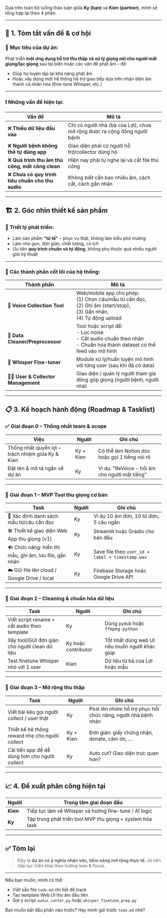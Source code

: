 Dựa trên toàn bộ luồng thảo luận giữa **Ky (bạn)** và **Kien (partner)**, mình sẽ tổng hợp lại theo 4 phần:

---

## 🧠 1. **Tóm tắt vấn đề & cơ hội**

### 🎯 **Mục tiêu của dự án:**

Phát triển **một ứng dụng hỗ trợ thu thập và xử lý giọng nói cho người mất giọng/lạc giọng** sau tai biến hoặc các vấn đề phát âm – để:

* Giúp họ luyện tập lại khả năng phát âm
* Hoặc xây dựng một hệ thống hỗ trợ giao tiếp dựa trên nhận diện âm thanh cá nhân hóa (fine-tune Whisper, etc.)

---

### ❗ **Những vấn đề hiện tại:**

| Vấn đề                                           | Mô tả                                                                    |
| ------------------------------------------------ | ------------------------------------------------------------------------ |
| ❌ **Thiếu dữ liệu đầu vào**                      | Chỉ có người nhà (bà của Lợi), chưa mở rộng được ra cộng đồng người bệnh |
| ❌ **Người bệnh không thể tự dùng app**           | Giao diện phải có người hỗ trợ/collector dùng hộ                         |
| ❌ **Quá trình thu âm thủ công, mất công clean**  | Hiện nay phải tự nghe lại và cắt file thủ công                           |
| ❌ **Chưa có quy trình tiêu chuẩn cho thu audio** | Không biết cần bao nhiêu âm, cách cắt, cách gắn nhãn                     |

---

## 🏗️ 2. **Góc nhìn thiết kế sản phẩm**

### 📌 Triết lý phát triển:

* Làm sản phẩm **"tử tế"** – phục vụ thật, không làm kiểu phô trương
* Làm nhỏ gọn, đơn giản, chất lượng, có ích
* Ưu tiên **quy trình chuẩn và tự động**, không phụ thuộc quá nhiều người giỏi kỹ thuật

---

### 🧩 Các thành phần cốt lõi của hệ thống:

| Thành phần                            | Mô tả                                                                                                                               |
| ------------------------------------- | ----------------------------------------------------------------------------------------------------------------------------------- |
| 🧱 **Voice Collection Tool**          | Web/mobile app cho phép: <br> (1) Chọn câu/mẫu từ cần đọc, <br> (2) Ghi âm (start/stop), <br> (3) Gắn nhãn, <br> (4) Tự động upload |
| 🧠 **Data Cleaner/Preprocessor**      | Tool hoặc script để: <br> - Lọc noise <br> - Cắt audio chuẩn theo nhãn <br> - Chuẩn hóa thành dataset có thể feed vào mô hình       |
| 🤖 **Whisper Fine-tuner**             | Module xử lý/huấn luyện mô hình với từng user (sau khi đã có data)                                                                  |
| 🧍‍♂️ **User & Collector Management** | Giao diện / quản lý người tham gia đóng góp giọng (người bệnh, người nhà)                                                           |

---

## 📋 3. **Kế hoạch hành động (Roadmap & Tasklist)**

### ✅ Giai đoạn 0 – Thống nhất team & scope

| Việc                                              | Người     | Ghi chú                                       |
| ------------------------------------------------- | --------- | --------------------------------------------- |
| Thống nhất quyền lợi – trách nhiệm giữa Ky & Kien | Ky + Kien | Có thể làm Notion doc hoặc gọi 1 tiếng nói rõ |
| Đặt tên & mô tả ngắn về dự án                     | Ky        | Ví dụ: "ReVoice - hồi âm cho người mất tiếng" |

---

### 🔧 Giai đoạn 1 – MVP Tool thu giọng cơ bản

| Task                                                   | Người | Ghi chú                                          |
| ------------------------------------------------------ | ----- | ------------------------------------------------ |
| 🎯 Xác định danh sách mẫu từ/câu cần đọc               | Ky    | Ví dụ 10 âm đơn, 10 từ đơn, 5 câu ngắn           |
| 🛠 Thiết kế giao diện Web App thu giọng (v1)           | Ky    | Streamlit hoặc Gradio cho bản đầu                |
| 🔊 Chức năng: hiển thị mẫu, ghi âm, lưu file, gắn nhãn | Ky    | Save file theo `user_id + label + timestamp.wav` |
| ☁️ Gửi file lên cloud / Google Drive / local           | Ky    | Firebase Storage hoặc Google Drive API           |

---

### 🧼 Giai đoạn 2 – Cleaning & chuẩn hóa dữ liệu

| Task                                          | Người               | Ghi chú                                       |
| --------------------------------------------- | ------------------- | --------------------------------------------- |
| Viết script rename + cắt audio theo template  | Ky                  | Dùng `pydub` hoặc `ffmpeg-python`             |
| Xây tool/GUI đơn giản cho người clean dữ liệu | Ky hoặc contributor | Tốt nhất dùng web UI nếu muốn người khác giúp |
| Test finetune Whisper nhỏ với 1 user          | Kien                | Dữ liệu từ bà của Lợi hoặc mẫu                |

---

### 📣 Giai đoạn 3 – Mở rộng thu thập

| Task                                           | Người     | Ghi chú                                                      |
| ---------------------------------------------- | --------- | ------------------------------------------------------------ |
| Viết bài kêu gọi người collect / user thật     | Ky        | Post lên nhóm hỗ trợ phục hồi chức năng, người nhà bệnh nhân |
| Thiết kế hệ thống reward nhẹ cho người collect | Ky + Kien | Đơn giản: giấy chứng nhận, donate, cảm ơn, ...               |
| Cải tiến app để dễ dùng hơn cho người collect  | Ky        | Auto cut? Giao diện trực quan hơn?                           |

---

## 📈 4. **Đề xuất phân công hiện tại**

| Người    | Trọng tâm giai đoạn đầu                                   |
| -------- | --------------------------------------------------------- |
| **Kien** | Tiếp tục làm về Whisper và hướng fine-tune / AI logic     |
| **Ky**   | Tập trung phát triển tool MVP thu giọng + system hóa task |

---

## ✅ Tóm lại

> Đây là **dự án có ý nghĩa nhân văn, tiềm năng mở rộng thực tế**, và nên tiếp tục triển khai theo hướng lean & focus.

---

Nếu bạn muốn, mình có thể:

* Viết sẵn file `todo.md` chi tiết để track
* Tạo template Web UI thu âm đầu tiên
* Gợi ý script `audio_cutter.py` hoặc `whisper_finetune_prep.py`

Bạn muốn bắt đầu phần nào trước? Hay mình gửi trước `todo.md` nhé?
